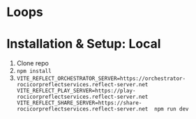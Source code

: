 # Loops

# Installation & Setup: Local
1. Clone repo
2. `npm install`
3. ```VITE_REFLECT_ORCHESTRATOR_SERVER=https://orchestrator-rocicorpreflectservices.reflect-server.net VITE_REFLECT_PLAY_SERVER=https://play-rocicorpreflectservices.reflect-server.net VITE_REFLECT_SHARE_SERVER=https://share-rocicorpreflectservices.reflect-server.net  npm run dev```
